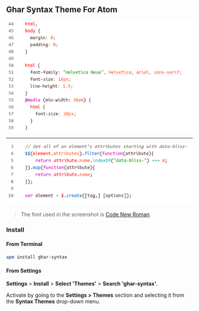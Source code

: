 ## Ghar Syntax Theme For Atom

![Ghar Syntax](https://github.com/praveenpuglia/ghar-syntax/raw/master/1.png)

---

![Ghar Syntax](https://github.com/praveenpuglia/ghar-syntax/raw/master/2.png)

> The font used in the screenshot is [Code New Roman](http://www.dafont.com/code-new-roman.font).

### Install

#### From Terminal
```bash
apm install ghar-syntax
```

#### From Settings
**Settings** > **Install** > **Select 'Themes'** > **Search 'ghar-syntax'**.

Activate by going to the __Settings > Themes__ section and selecting it from the __Syntax Themes__ drop-down menu.
